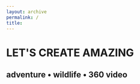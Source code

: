 ```yaml
---
layout: archive
permalink: /
title:
---
```



<div class="page-lead" style="background-image:url(https://c2.staticflickr.com/2/1634/24322540240_b6e6209bdd_b.jpg)">
      <div class="wrap page-lead-content">
        <h1>LET'S CREATE AMAZING</h1>
        <h2>adventure • wildlife • 360 video</h2>
				<!-- <a href="" class="button-surrounds">Let's Collaborate</a>-->
      </div><!-- /.page-lead-content -->
    </div>
